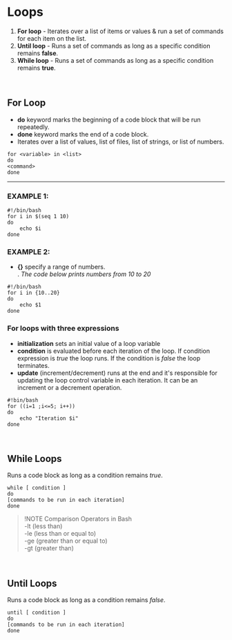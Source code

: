 # Loops

1. **For loop** - Iterates over a list of items or values & run a set of commands for each item on the list.
2. **Until loop** - Runs a set of commands as long as a specific condition remains **false**.
3. **While loop** - Runs a set of commands as long as a specific condition remains **true**.

<br>

## For Loop
- **do** keyword marks the beginning of a code block that will be run repeatedly.
- **done** keyword marks the end of a code block.
- Iterates over a list of values, list of files, list of strings, or list of numbers.

```
for <variable> in <list>
do
<command>
done
```
***

### EXAMPLE 1:  
```
#!/bin/bash
for i in $(seq 1 10)
do
    echo $i
done
```

### EXAMPLE 2:
- **{}** specify a range of numbers.  
. _The code below prints numbers from 10 to 20_
```
#!/bin/bash
for i in {10..20}
do
    echo $1
done
```

### For loops with three expressions
- **initialization** sets an initial value of a loop variable
- **condition** is evaluated before each iteration of the loop. If condition expression is _true_ the loop runs. If the condition is _false_ the loop terminates.
- **update** (increment/decrement) runs at the end and it's responsible for updating the loop control variable in each iteration. It can be an increment or a decrement operation.

```
#!bin/bash
for ((i=1 ;i<=5; i++))
do
    echo "Iteration $i"
done
```

<br>

## While Loops
Runs a code block as long as a condition remains _true_.

```
while [ condition ]
do
[commands to be run in each iteration]
done
```

> !NOTE
> Comparison Operators in Bash  
> -lt (less than)  
> -le (less than or equal to)  
> -ge (greater than or equal to)  
> -gt (greater than)


<br>

## Until Loops
Runs a code block as long as a condition remains _false_.

```
until [ condition ]
do
[commands to be run in each iteration]
done
```

<br>